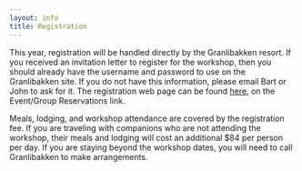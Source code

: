 ```yaml
---
layout: info
title: Registration
---
```

This year, registration will be handled directly by the Granlibakken resort.
If you received an invitation letter to register for the workshop, then you should
already have the username and password to use on the Granlibakken site.
If you do not have this information, please email
Bart or John to ask for it.
The registration web page can be found
[here](http://granlibakken.com), on the Event/Group Reservations link.

Meals, lodging, and workshop attendance are covered by the registration fee.
If you are traveling with companions who are not attending the workshop,
their meals and lodging will cost an additional $84 per person per day.
If you are staying beyond the workshop dates, you will need to call Granlibakken
to make arrangements.
